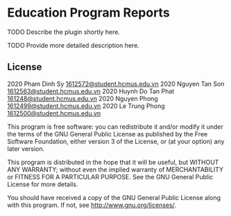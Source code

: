 # Education Program Reports #

TODO Describe the plugin shortly here.

TODO Provide more detailed description here.

## License ##

2020 Pham Dinh Sy <1612572@student.hcmus.edu.vn>
2020 Nguyen Tan Son <1612563@student.hcmus.edu.vn>
2020 Huynh Do Tan Phat <161248@student.hcmus.edu.vn>
2020 Nguyen Phong <1612499@student.hcmus.edu.vn>
2020 Le Trung Phong <1612500@student.hcmus.edu.vn>

This program is free software: you can redistribute it and/or modify it under
the terms of the GNU General Public License as published by the Free Software
Foundation, either version 3 of the License, or (at your option) any later
version.

This program is distributed in the hope that it will be useful, but WITHOUT ANY
WARRANTY; without even the implied warranty of MERCHANTABILITY or FITNESS FOR A
PARTICULAR PURPOSE.  See the GNU General Public License for more details.

You should have received a copy of the GNU General Public License along with
this program.  If not, see <http://www.gnu.org/licenses/>.